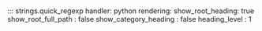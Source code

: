 # 
::: strings.quick_regexp
    handler: python
    rendering:
      show_root_heading: true
      show_root_full_path : false
      show_category_heading : false
      heading_level : 1
